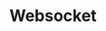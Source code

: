 # Websocket

<script setup>
import WebsocketComp from "../src/components/Websocket.vue"
</script>


<WebsocketComp />

